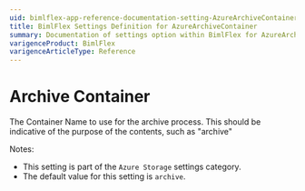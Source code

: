 ```yaml
---
uid: bimlflex-app-reference-documentation-setting-AzureArchiveContainer
title: BimlFlex Settings Definition for AzureArchiveContainer
summary: Documentation of settings option within BimlFlex for AzureArchiveContainer
varigenceProduct: BimlFlex
varigenceArticleType: Reference
---
```


# Archive Container

The Container Name to use for the archive process. This should be indicative of the purpose of the contents, such as "archive"

Notes:

* This setting is part of the `Azure Storage` settings category.
* The default value for this setting is `archive`.